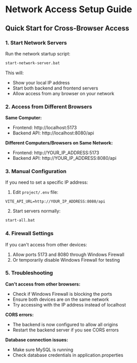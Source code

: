 # Network Access Setup Guide

## Quick Start for Cross-Browser Access

### 1. Start Network Servers
Run the network startup script:
```bash
start-network-server.bat
```

This will:
- Show your local IP address
- Start both backend and frontend servers
- Allow access from any browser on your network

### 2. Access from Different Browsers

**Same Computer:**
- Frontend: http://localhost:5173
- Backend API: http://localhost:8080/api

**Different Computers/Browsers on Same Network:**
- Frontend: http://YOUR_IP_ADDRESS:5173
- Backend API: http://YOUR_IP_ADDRESS:8080/api

### 3. Manual Configuration

If you need to set a specific IP address:

1. Edit `project/.env` file:
```
VITE_API_URL=http://YOUR_IP_ADDRESS:8080/api
```

2. Start servers normally:
```bash
start-all.bat
```

### 4. Firewall Settings

If you can't access from other devices:
1. Allow ports 5173 and 8080 through Windows Firewall
2. Or temporarily disable Windows Firewall for testing

### 5. Troubleshooting

**Can't access from other browsers:**
- Check if Windows Firewall is blocking the ports
- Ensure both devices are on the same network
- Try accessing with the IP address instead of localhost

**CORS errors:**
- The backend is now configured to allow all origins
- Restart the backend server if you see CORS errors

**Database connection issues:**
- Make sure MySQL is running
- Check database credentials in application.properties